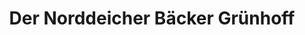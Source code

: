 ---
title: "Der Norddeicher Bäcker Grünhoff"
url: /norden/der-norddeicher-baecker-gruenhoff/
shop: Bäckerei
---